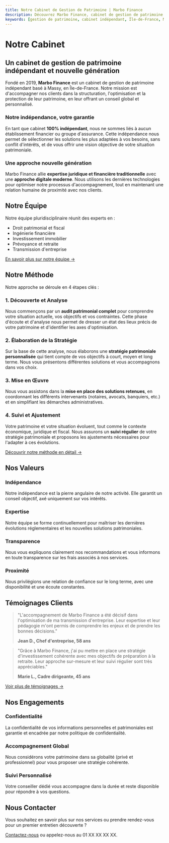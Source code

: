 ```yaml
---
title: Notre Cabinet de Gestion de Patrimoine | Marbo Finance
description: Découvrez Marbo Finance, cabinet de gestion de patrimoine indépendant en Île-de-France alliant expertise juridique/financière et approche digitale moderne.
keywords: [gestion de patrimoine, cabinet indépendant, Île-de-France, Massy, conseil patrimonial, expertise financière]
---
```


# Notre Cabinet

## Un cabinet de gestion de patrimoine indépendant et nouvelle génération

Fondé en 2019, **Marbo Finance** est un cabinet de gestion de patrimoine indépendant basé à Massy, en Île-de-France. Notre mission est d'accompagner nos clients dans la structuration, l'optimisation et la protection de leur patrimoine, en leur offrant un conseil global et personnalisé.

### Notre indépendance, votre garantie

En tant que cabinet **100% indépendant**, nous ne sommes liés à aucun établissement financier ou groupe d'assurance. Cette indépendance nous permet de sélectionner les solutions les plus adaptées à vos besoins, sans conflit d'intérêts, et de vous offrir une vision objective de votre situation patrimoniale.

### Une approche nouvelle génération

Marbo Finance allie **expertise juridique et financière traditionnelle** avec une **approche digitale moderne**. Nous utilisons les dernières technologies pour optimiser notre processus d'accompagnement, tout en maintenant une relation humaine de proximité avec nos clients.

## Notre Équipe

Notre équipe pluridisciplinaire réunit des experts en :
- Droit patrimonial et fiscal
- Ingénierie financière
- Investissement immobilier
- Prévoyance et retraite
- Transmission d'entreprise

[En savoir plus sur notre équipe →](/notre-cabinet/equipe)

## Notre Méthode

Notre approche se déroule en 4 étapes clés :

### 1. Découverte et Analyse

Nous commençons par un **audit patrimonial complet** pour comprendre votre situation actuelle, vos objectifs et vos contraintes. Cette phase d'écoute et d'analyse nous permet de dresser un état des lieux précis de votre patrimoine et d'identifier les axes d'optimisation.

### 2. Élaboration de la Stratégie

Sur la base de cette analyse, nous élaborons une **stratégie patrimoniale personnalisée** qui tient compte de vos objectifs à court, moyen et long terme. Nous vous présentons différentes solutions et vous accompagnons dans vos choix.

### 3. Mise en Œuvre

Nous vous assistons dans la **mise en place des solutions retenues**, en coordonnant les différents intervenants (notaires, avocats, banquiers, etc.) et en simplifiant les démarches administratives.

### 4. Suivi et Ajustement

Votre patrimoine et votre situation évoluent, tout comme le contexte économique, juridique et fiscal. Nous assurons un **suivi régulier** de votre stratégie patrimoniale et proposons les ajustements nécessaires pour l'adapter à ces évolutions.

[Découvrir notre méthode en détail →](/notre-cabinet/methode)

## Nos Valeurs

### Indépendance

Notre indépendance est la pierre angulaire de notre activité. Elle garantit un conseil objectif, axé uniquement sur vos intérêts.

### Expertise

Notre équipe se forme continuellement pour maîtriser les dernières évolutions réglementaires et les nouvelles solutions patrimoniales.

### Transparence

Nous vous expliquons clairement nos recommandations et vous informons en toute transparence sur les frais associés à nos services.

### Proximité

Nous privilégions une relation de confiance sur le long terme, avec une disponibilité et une écoute constantes.

## Témoignages Clients

> "L'accompagnement de Marbo Finance a été décisif dans l'optimisation de ma transmission d'entreprise. Leur expertise et leur pédagogie m'ont permis de comprendre les enjeux et de prendre les bonnes décisions." 
> 
> **Jean D., Chef d'entreprise, 58 ans**

> "Grâce à Marbo Finance, j'ai pu mettre en place une stratégie d'investissement cohérente avec mes objectifs de préparation à la retraite. Leur approche sur-mesure et leur suivi régulier sont très appréciables."
> 
> **Marie L., Cadre dirigeante, 45 ans**

[Voir plus de témoignages →](/notre-cabinet/temoignages)

## Nos Engagements

### Confidentialité

La confidentialité de vos informations personnelles et patrimoniales est garantie et encadrée par notre politique de confidentialité.

### Accompagnement Global

Nous considérons votre patrimoine dans sa globalité (privé et professionnel) pour vous proposer une stratégie cohérente.

### Suivi Personnalisé

Votre conseiller dédié vous accompagne dans la durée et reste disponible pour répondre à vos questions.

## Nous Contacter

Vous souhaitez en savoir plus sur nos services ou prendre rendez-vous pour un premier entretien découverte ?

[Contactez-nous](/contact) ou appelez-nous au 01 XX XX XX XX.
